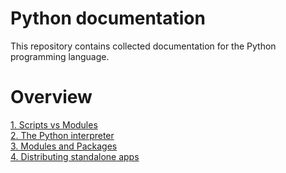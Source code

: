 # Python documentation
This repository contains collected documentation for the Python programming language.

# Overview
[1. Scripts vs Modules](scripts_vs_modules.md)  
[2. The Python interpreter](python_interpreter.md)  
[3. Modules and Packages](modules_and_packages.md)  
[4. Distributing standalone apps](distribute_standalone_apps.md)  
